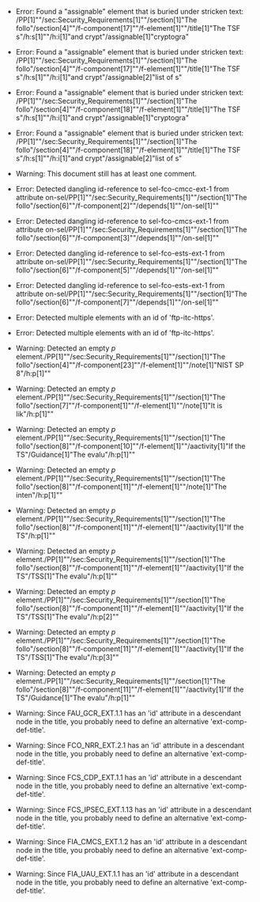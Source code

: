 * Error: Found a "assignable" element that is buried under stricken text:
        /PP[1]""/sec:Security_Requirements[1]""/section[1]"The follo"/section[4]""/f-component[17]""/f-element[1]""/title[1]"The TSF s"/h:s[1]""/h:i[1]"and crypt"/assignable[1]"cryptogra"
* Error: Found a "assignable" element that is buried under stricken text:
        /PP[1]""/sec:Security_Requirements[1]""/section[1]"The follo"/section[4]""/f-component[17]""/f-element[1]""/title[1]"The TSF s"/h:s[1]""/h:i[1]"and crypt"/assignable[2]"list of s"
* Error: Found a "assignable" element that is buried under stricken text:
        /PP[1]""/sec:Security_Requirements[1]""/section[1]"The follo"/section[4]""/f-component[18]""/f-element[1]""/title[1]"The TSF s"/h:s[1]""/h:i[1]"and crypt"/assignable[1]"cryptogra"
* Error: Found a "assignable" element that is buried under stricken text:
        /PP[1]""/sec:Security_Requirements[1]""/section[1]"The follo"/section[4]""/f-component[18]""/f-element[1]""/title[1]"The TSF s"/h:s[1]""/h:i[1]"and crypt"/assignable[2]"list of s"
* Warning: This document still has at least one comment.
* Error: Detected dangling id-reference to sel-fco-cmcc-ext-1 from attribute
        on-sel/PP[1]""/sec:Security_Requirements[1]""/section[1]"The follo"/section[6]""/f-component[2]""/depends[1]""/on-sel[1]""
* Error: Detected dangling id-reference to sel-fco-cmcs-ext-1 from attribute
        on-sel/PP[1]""/sec:Security_Requirements[1]""/section[1]"The follo"/section[6]""/f-component[3]""/depends[1]""/on-sel[1]""
* Error: Detected dangling id-reference to sel-fco-ests-ext-1 from attribute
        on-sel/PP[1]""/sec:Security_Requirements[1]""/section[1]"The follo"/section[6]""/f-component[5]""/depends[1]""/on-sel[1]""
* Error: Detected dangling id-reference to sel-fco-ests-ext-1 from attribute
        on-sel/PP[1]""/sec:Security_Requirements[1]""/section[1]"The follo"/section[6]""/f-component[7]""/depends[1]""/on-sel[1]""
* Error: Detected multiple elements with an id of 'ftp-itc-https'.
* Error: Detected multiple elements with an id of 'ftp-itc-https'.
* Warning: Detected an empty _p_ element./PP[1]""/sec:Security_Requirements[1]""/section[1]"The follo"/section[4]""/f-component[23]""/f-element[1]""/note[1]"NIST SP 8"/h:p[1]""
* Warning: Detected an empty _p_ element./PP[1]""/sec:Security_Requirements[1]""/section[1]"The follo"/section[7]""/f-component[1]""/f-element[1]""/note[1]"It is lik"/h:p[1]""
* Warning: Detected an empty _p_ element./PP[1]""/sec:Security_Requirements[1]""/section[1]"The follo"/section[8]""/f-component[10]""/f-element[1]""/aactivity[1]"If the TS"/Guidance[1]"The evalu"/h:p[1]""
* Warning: Detected an empty _p_ element./PP[1]""/sec:Security_Requirements[1]""/section[1]"The follo"/section[8]""/f-component[11]""/f-element[1]""/note[1]"The inten"/h:p[1]""
* Warning: Detected an empty _p_ element./PP[1]""/sec:Security_Requirements[1]""/section[1]"The follo"/section[8]""/f-component[11]""/f-element[1]""/aactivity[1]"If the TS"/h:p[1]""
* Warning: Detected an empty _p_ element./PP[1]""/sec:Security_Requirements[1]""/section[1]"The follo"/section[8]""/f-component[11]""/f-element[1]""/aactivity[1]"If the TS"/TSS[1]"The evalu"/h:p[1]""
* Warning: Detected an empty _p_ element./PP[1]""/sec:Security_Requirements[1]""/section[1]"The follo"/section[8]""/f-component[11]""/f-element[1]""/aactivity[1]"If the TS"/TSS[1]"The evalu"/h:p[2]""
* Warning: Detected an empty _p_ element./PP[1]""/sec:Security_Requirements[1]""/section[1]"The follo"/section[8]""/f-component[11]""/f-element[1]""/aactivity[1]"If the TS"/TSS[1]"The evalu"/h:p[3]""
* Warning: Detected an empty _p_ element./PP[1]""/sec:Security_Requirements[1]""/section[1]"The follo"/section[8]""/f-component[11]""/f-element[1]""/aactivity[1]"If the TS"/Guidance[1]"The evalu"/h:p[1]""
* Warning: Since FAU_GCR_EXT.1.1 has an 'id' attribute in a descendant node in the title, you probably need to define an alternative 'ext-comp-def-title'.
                       
* Warning: Since FCO_NRR_EXT.2.1 has an 'id' attribute in a descendant node in the title, you probably need to define an alternative 'ext-comp-def-title'.
                       
* Warning: Since FCS_CDP_EXT.1.1 has an 'id' attribute in a descendant node in the title, you probably need to define an alternative 'ext-comp-def-title'.
                       
* Warning: Since FCS_IPSEC_EXT.1.13 has an 'id' attribute in a descendant node in the title, you probably need to define an alternative 'ext-comp-def-title'.
                       
* Warning: Since FIA_CMCS_EXT.1.2 has an 'id' attribute in a descendant node in the title, you probably need to define an alternative 'ext-comp-def-title'.
                       
* Warning: Since FIA_UAU_EXT.1.1 has an 'id' attribute in a descendant node in the title, you probably need to define an alternative 'ext-comp-def-title'.
                       
